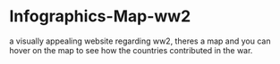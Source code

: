 # Infographics-Map-ww2
a visually appealing website regarding ww2, theres a map and you can hover on the map to see how the countries contributed in the war.
